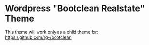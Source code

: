 # Wordpress "Bootclean Realstate" Theme

This theme will work only as a child theme for: https://github.com/rg-/bootclean